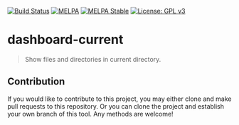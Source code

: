 [![Build Status](https://travis-ci.com/jcs090218/goto-line-preview.svg?branch=master)](https://travis-ci.com/jcs090218/goto-line-preview)
[![MELPA](https://melpa.org/packages/dashboard-current-badge.svg)](https://melpa.org/#/dashboard-current)
[![MELPA Stable](https://stable.melpa.org/packages/dashboard-current-badge.svg)](https://stable.melpa.org/#/dashboard-current)
[![License: GPL v3](https://img.shields.io/badge/License-GPL%20v3-blue.svg)](https://www.gnu.org/licenses/gpl-3.0)

# dashboard-current
> Show files and directories in current directory.

## Contribution

If you would like to contribute to this project, you may either
clone and make pull requests to this repository. Or you can
clone the project and establish your own branch of this tool.
Any methods are welcome!
